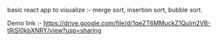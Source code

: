 basic react app to visualize :-
merge sort,
insertion sort,
bubble sort.


Demo link :- https://drive.google.com/file/d/1qeZT6MMuckZ1QuIm2VB-tRiSI0kbXNRY/view?usp=sharing
